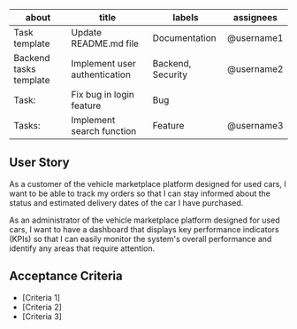 | about                        | title                        | labels                | assignees    |
| ---------------------------- | ---------------------------- | --------------------- | ------------ |
| Task template                | Update README.md file         | Documentation         | @username1   |
| Backend tasks template       | Implement user authentication | Backend, Security     | @username2   |
| Task:                        | Fix bug in login feature      | Bug                   |              |
| Tasks:                       | Implement search function     | Feature               | @username3   |

## User Story

As a customer of the vehicle marketplace platform designed for used cars, I want to be able to track my orders so that I can stay informed about the status and estimated delivery dates of the car I have purchased.

As an administrator of the vehicle marketplace platform designed for used cars, I want to have a dashboard that displays key performance indicators (KPIs) so that I can easily monitor the system's overall performance and identify any areas that require attention.

## Acceptance Criteria

- [Criteria 1]
- [Criteria 2]
- [Criteria 3]
